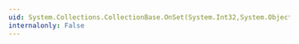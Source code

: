 ```yaml
---
uid: System.Collections.CollectionBase.OnSet(System.Int32,System.Object,System.Object)
internalonly: False
---
```

